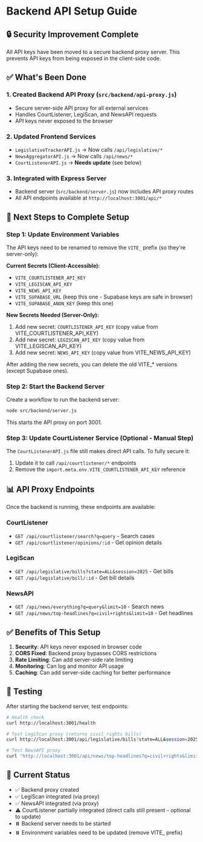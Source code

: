 # Backend API Setup Guide

## 🔒 Security Improvement Complete

All API keys have been moved to a secure backend proxy server. This prevents API keys from being exposed in the client-side code.

## ✅ What's Been Done

### 1. Created Backend API Proxy (`src/backend/api-proxy.js`)
- Secure server-side API proxy for all external services
- Handles CourtListener, LegiScan, and NewsAPI requests
- API keys never exposed to the browser

### 2. Updated Frontend Services
- `LegislativeTrackerAPI.js` → Now calls `/api/legislative/*`
- `NewsAggregatorAPI.js` → Now calls `/api/news/*`
- `CourtListenerAPI.js` → **Needs update** (see below)

### 3. Integrated with Express Server
- Backend server (`src/backend/server.js`) now includes API proxy routes
- All API endpoints available at `http://localhost:3001/api/*`

## 🚀 Next Steps to Complete Setup

### Step 1: Update Environment Variables

The API keys need to be renamed to remove the `VITE_` prefix (so they're server-only):

**Current Secrets (Client-Accessible):**
- `VITE_COURTLISTENER_API_KEY`
- `VITE_LEGISCAN_API_KEY`
- `VITE_NEWS_API_KEY`
- `VITE_SUPABASE_URL` (keep this one - Supabase keys are safe in browser)
- `VITE_SUPABASE_ANON_KEY` (keep this one)

**New Secrets Needed (Server-Only):**
1. Add new secret: `COURTLISTENER_API_KEY` (copy value from VITE_COURTLISTENER_API_KEY)
2. Add new secret: `LEGISCAN_API_KEY` (copy value from VITE_LEGISCAN_API_KEY)
3. Add new secret: `NEWS_API_KEY` (copy value from VITE_NEWS_API_KEY)

After adding the new secrets, you can delete the old VITE_* versions (except Supabase ones).

### Step 2: Start the Backend Server

Create a workflow to run the backend server:

```bash
node src/backend/server.js
```

This starts the API proxy on port 3001.

### Step 3: Update CourtListener Service (Optional - Manual Step)

The `CourtListenerAPI.js` file still makes direct API calls. To fully secure it:

1. Update it to call `/api/courtlistener/*` endpoints
2. Remove the `import.meta.env.VITE_COURTLISTENER_API_KEY` reference

## 📊 API Proxy Endpoints

Once the backend is running, these endpoints are available:

### CourtListener
- `GET /api/courtlistener/search?q=query` - Search cases
- `GET /api/courtlistener/opinions/:id` - Get opinion details

### LegiScan
- `GET /api/legislative/bills?state=ALL&session=2025` - Get bills
- `GET /api/legislative/bill/:id` - Get bill details

### NewsAPI  
- `GET /api/news/everything?q=query&limit=10` - Search news
- `GET /api/news/top-headlines?q=civil+rights&limit=10` - Get headlines

## ✅ Benefits of This Setup

1. **Security**: API keys never exposed in browser code
2. **CORS Fixed**: Backend proxy bypasses CORS restrictions
3. **Rate Limiting**: Can add server-side rate limiting
4. **Monitoring**: Can log and monitor API usage
5. **Caching**: Can add server-side caching for better performance

## 🧪 Testing

After starting the backend server, test endpoints:

```bash
# Health check
curl http://localhost:3001/health

# Test LegiScan proxy (returns civil rights bills)
curl http://localhost:3001/api/legislative/bills?state=ALL&session=2025

# Test NewsAPI proxy
curl "http://localhost:3001/api/news/top-headlines?q=civil+rights&limit=5"
```

## 📝 Current Status

- ✅ Backend proxy created
- ✅ LegiScan integrated (via proxy)
- ✅ NewsAPI integrated (via proxy)
- ⚠️ CourtListener partially integrated (direct calls still present - optional to update)
- ⏸️ Backend server needs to be started
- ⏸️ Environment variables need to be updated (remove VITE_ prefix)
